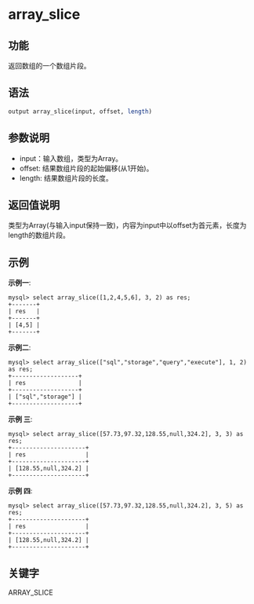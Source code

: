 # array_slice

## 功能

返回数组的一个数组片段。

## 语法

```Haskell
output array_slice(input, offset, length)
```

## 参数说明

* input：输入数组，类型为Array。
* offset: 结果数组片段的起始偏移(从1开始)。
* length: 结果数组片段的长度。

## 返回值说明

类型为Array(与输入input保持一致)，内容为input中以offset为首元素，长度为length的数组片段。

## 示例

**示例一**:

```plain text
mysql> select array_slice([1,2,4,5,6], 3, 2) as res;
+-------+
| res   |
+-------+
| [4,5] |
+-------+
```

**示例二**:

```plain text
mysql> select array_slice(["sql","storage","query","execute"], 1, 2) as res;
+-------------------+
| res               |
+-------------------+
| ["sql","storage"] |
+-------------------+
```

**示例 三**:

```plain text
mysql> select array_slice([57.73,97.32,128.55,null,324.2], 3, 3) as res;
+---------------------+
| res                 |
+---------------------+
| [128.55,null,324.2] |
+---------------------+
```

**示例 四**:

```plain text
mysql> select array_slice([57.73,97.32,128.55,null,324.2], 3, 5) as res;
+---------------------+
| res                 |
+---------------------+
| [128.55,null,324.2] |
+---------------------+
```

## 关键字

ARRAY_SLICE
